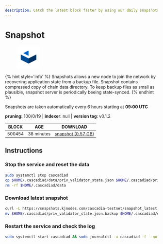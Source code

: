 ```yaml
---
description: Catch the latest block faster by using our daily snapshots.
---
```


# Snapshot

<figure><img src="https://raw.githubusercontent.com/kj89/cosmos-images/main/logos/cascadia.png" alt=""><figcaption></figcaption></figure>

{% hint style='info' %}
Snapshots allows a new node to join the network by recovering application state from a backup file. 
Snapshot contains compressed copy of chain data directory. To keep backup files as small as plausible, 
snapshot server is periodically beeing state-synced.
{% endhint %}

Snapshots are taken automatically every 6 hours starting at **09:00 UTC**

**pruning**: 100/0/19 | **indexer**: null | **version tag**: v0.1.2

| BLOCK             | AGE             | DOWNLOAD                                                                                            |
| ----------------- | --------------- | --------------------------------------------------------------------------------------------------- |
| 500454 | 38 minutes | [snapshot (0.57 GB)](https://snapshots.kjnodes.com/cascadia-testnet/snapshot\_latest.tar.lz4) |

## Instructions

### Stop the service and reset the data

```bash
sudo systemctl stop cascadiad
cp $HOME/.cascadiad/data/priv_validator_state.json $HOME/.cascadiad/priv_validator_state.json.backup
rm -rf $HOME/.cascadiad/data
```

### Download latest snapshot

```bash
curl -L https://snapshots.kjnodes.com/cascadia-testnet/snapshot_latest.tar.lz4 | tar -Ilz4 -xf - -C $HOME/.cascadiad
mv $HOME/.cascadiad/priv_validator_state.json.backup $HOME/.cascadiad/data/priv_validator_state.json
```

### Restart the service and check the log

```bash
sudo systemctl start cascadiad && sudo journalctl -u cascadiad -f --no-hostname -o cat
```
